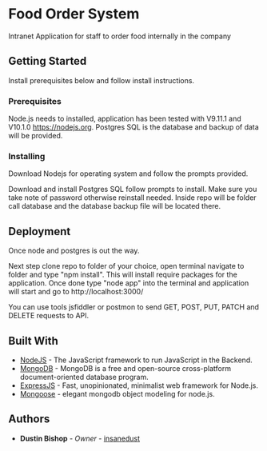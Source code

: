 # Food Order System
Intranet Application for staff to order food internally in the company

## Getting Started

Install prerequisites below and follow install instructions.

### Prerequisites

Node.js needs to installed, application has been tested with V9.11.1 and V10.1.0 https://nodejs.org.
Postgres SQL is the database and backup of data will be provided.

### Installing

Download Nodejs for operating system and follow the prompts provided.

Download and install Postgres SQL follow prompts to install. Make sure you take note of password otherwise reinstall needed.
Inside repo will be folder call database and the database backup file will be located there.

## Deployment

Once node and postgres is out the way.

Next step clone repo to folder of your choice, open terminal navigate to folder and type "npm install". This will install require packages for the application. Once done type "node app" into the terminal and application will start and go to http://localhost:3000/

You can use tools jsfiddler or postmon to send GET, POST, PUT, PATCH and DELETE requests to API.

## Built With

* [NodeJS](https://nodejs.org) - The JavaScript framework to run JavaScript in the Backend.
* [MongoDB](https://www.mongodb.com/) - MongoDB is a free and open-source cross-platform document-oriented database program.
* [ExpressJS](https://expressjs.com/) - Fast, unopinionated, minimalist web framework for Node.js.
* [Mongoose](http://mongoosejs.com/) - elegant mongodb object modeling for node.js.

## Authors

* **Dustin Bishop** - *Owner* - [insanedust](https://github.com/insanedust)

